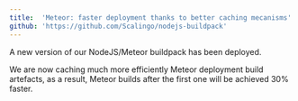 ```yaml
---
title:	'Meteor: faster deployment thanks to better caching mecanisms'
github: 'https://github.com/Scalingo/nodejs-buildpack'
---
```


A new version of our NodeJS/Meteor buildpack has been deployed.

We are now caching much more efficiently Meteor deployment build artefacts, as
a result, Meteor builds after the first one will be achieved 30% faster.
